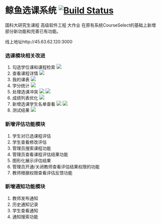 # 鲸鱼选课系统  [![Build Status](https://www.travis-ci.org/skkshr/CourseSelect_New.svg?branch=master)](https://www.travis-ci.org/skkshr/CourseSelect_New)
国科大研究生课程 高级软件工程 大作业
在原有系统CourseSelect的基础上新增部分新功能和完善已有功能。

线上地址http://45.63.62.120:3000
### 选课模块相关改进
1. 勾选学位课和课程检索
![](https://github.com/skkshr/CourseSelect_New/blob/master/raw/xu/x1.png)
2. 查看课程详情
![](https://github.com/skkshr/CourseSelect_New/blob/master/raw/xu/x2.png)
3. 我的课表
![](https://github.com/skkshr/CourseSelect_New/blob/master/raw/xu/x3.png)
4. 学分统计
![](https://github.com/skkshr/CourseSelect_New/blob/master/raw/xu/x4.png)
5. 处理选课冲突
![](https://github.com/skkshr/CourseSelect_New/blob/master/raw/xu/x5.png)
![](https://github.com/skkshr/CourseSelect_New/blob/master/raw/xu/x6.png)
6. 成绩列表优化
![](https://github.com/skkshr/CourseSelect_New/blob/master/raw/xu/x7.png)
7. 新增选课学生名单查看
![](https://github.com/skkshr/CourseSelect_New/blob/master/raw/xu/x8.png)
![](https://github.com/skkshr/CourseSelect_New/blob/master/raw/xu/x9.png)
8. 测试结果
![](https://github.com/skkshr/CourseSelect_New/blob/master/raw/xu/xzh%E6%B5%8B%E8%AF%95%E7%BB%93%E6%9E%9C.png)
### 新增评估功能模块
1. 学生对已选课程评估
2. 学生查看修改评估
3. 管理员搜索课程功能
4. 管理员查看课程评估结果功能
5. 图形化展示评估结果
6. 管理员开通/关闭教师查看评估结果权限的功能
7. 教师根据权限查看评估反馈功能
### 新增通知功能模块
1. 教师发布通知
2. 历史通知记录
3. 学生查看通知
4. 通知搜索功能
